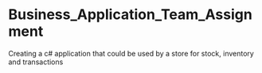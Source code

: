 # Business_Application_Team_Assignment
Creating a c# application that could be used by a store for stock, inventory and transactions
